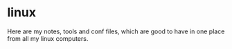 # linux
Here are my notes, tools and conf files, which are good to have in one place from all my linux computers.

